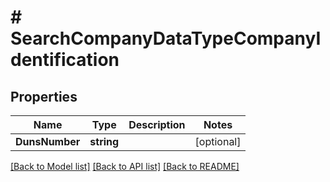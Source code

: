 # # SearchCompanyDataTypeCompanyIdentification


## Properties 


Name | Type | Description | Notes
------------ | ------------- | ------------- | -------------
**DunsNumber**| **string** |   | [optional]


[[Back to Model list]](../../README.md#models) [[Back to API list]](../../README.md#endpoints) [[Back to README]](../../README.md)

